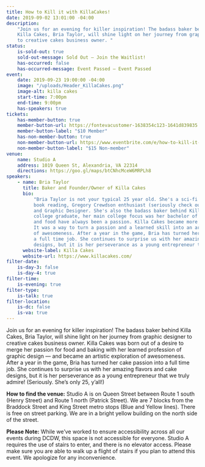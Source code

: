 ```yaml
---
title: How to Kill it with KillaCakes!
date: 2019-09-02 13:01:00 -04:00
description:
    "Join us for an evening for killer inspiration! The badass baker behind
    Killa Cakes, Bria Taylor, will shine light on her journey from graphic designer
    to creative cakes business owner. "
status:
    is-sold-out: true
    sold-out-message: Sold Out — Join the Waitlist!
    has-occurred: false
    has-occurred-message: Event Passed — Event Passed
event:
    date: 2019-09-23 19:00:00 -04:00
    image: "/uploads/Header_KillaCakes.png"
    image-alt: killa cakes
    start-time: 7:00pm
    end-time: 9:00pm
    has-speakers: true
tickets:
    has-member-button: true
    member-button-url: https://fontevacustomer-1638354c123-1641d839835.force.com/services/oauth2/authorize?client_id=3MVG9nthuDc9owbcOq7_07W.HriOQQPWTbMkrpOla.ajDQlTHf4_uby_mhwylcX.mJBU2O2SppTiZMS0J_HJd&response_type=code&redirect_uri=https://ikit.aiga.org/ikit_national_util/ikit-national-util-sso-redirect/&state=https%3A%2F%2Fdc.aiga.org%2Fevent%2Fdcdw-how-to-kill-it-with-killacakes%2F%3Fredirect_source%3Deventbrite_register
    member-button-label: "$10 Member"
    has-non-member-button: true
    non-member-button-url: https://www.eventbrite.com/e/how-to-kill-it-with-killacakes-tickets-71289856881
    non-member-button-label: "$15 Non-member"
venue:
    name: Studio A
    address: 1019 Queen St, Alexandria, VA 22314
    directions: https://goo.gl/maps/btCNhcMceW6MRPLh8
speakers:
    - name: Bria Taylor
      title: Baker and Founder/Owner of Killa Cakes
      bio:
          "Bria Taylor is not your typical 25 year old. She's a sci-fi loving, comic
          book reading, Gregory Crewdson enthusiast (seriously check out his photography),
          and Graphic Designer. She's also the badass baker behind Killa Cakes. As a recent
          college graduate, her main college focus was her bachelor of fine arts, but cooking
          and food have always been a passion. Killa Cakes became more than a business idea.
          It was a way to turn a passion and a learned skill into an artistic exploration
          of awesomeness. After a year in the game, Bria has turned her cake passion into
          a full time job. She continues to surprise us with her amazing flavors and cake
          designs, but it is her perseverance as a young entrepreneur that we truly admire! "
      website-label: Killa Cakes
      website-url: https://www.killacakes.com/
filter-date:
    is-day-3: false
    is-day-4: true
filter-time:
    is-evening: true
filter-type:
    is-talk: true
filter-location:
    is-dc: false
    is-va: true
---
```


Join us for an evening for killer inspiration! The badass baker behind Killa Cakes, Bria Taylor, will shine light on her journey from graphic designer to creative cakes business owner. Killa Cakes was born out of a desire to merge her passion for food and baking with her learned profession of graphic design — and became an artistic exploration of awesomeness. After a year in the game, Bria has turned her cake passion into a full time job. She continues to surprise us with her amazing flavors and cake designs, but it is her perseverance as a young entrepreneur that we truly admire! (Seriously. She’s only 25, y’all!)

**How to find the venue:**
Studio A is on Queen Street between Route 1 south (Henry Street) and Route 1 north (Patrick Street). We are 7 blocks from the Braddock Street and King Street metro stops (Blue and Yellow lines). There is free on street parking. We are in a bright yellow building on the north side of the street.

**Please Note:** While we’ve worked to ensure accessibility across all our events during DCDW, this space is not accessible for everyone. Studio A requires the use of stairs to enter, and there is no elevator access. Please make sure you are able to walk up a flight of stairs if you plan to attend this event. We apologize for any inconvenience.
